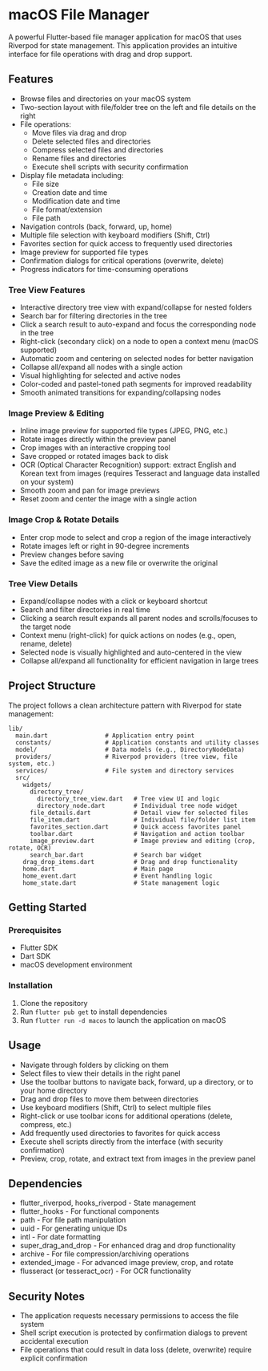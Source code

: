 # macOS File Manager

A powerful Flutter-based file manager application for macOS that uses Riverpod for state management. This application provides an intuitive interface for file operations with drag and drop support.

## Features

- Browse files and directories on your macOS system
- Two-section layout with file/folder tree on the left and file details on the right
- File operations:
  - Move files via drag and drop
  - Delete selected files and directories
  - Compress selected files and directories
  - Rename files and directories
  - Execute shell scripts with security confirmation
- Display file metadata including:
  - File size
  - Creation date and time
  - Modification date and time
  - File format/extension
  - File path
- Navigation controls (back, forward, up, home)
- Multiple file selection with keyboard modifiers (Shift, Ctrl)
- Favorites section for quick access to frequently used directories
- Image preview for supported file types
- Confirmation dialogs for critical operations (overwrite, delete)
- Progress indicators for time-consuming operations

### Tree View Features

- Interactive directory tree view with expand/collapse for nested folders
- Search bar for filtering directories in the tree
- Click a search result to auto-expand and focus the corresponding node in the tree
- Right-click (secondary click) on a node to open a context menu (macOS supported)
- Automatic zoom and centering on selected nodes for better navigation
- Collapse all/expand all nodes with a single action
- Visual highlighting for selected and active nodes
- Color-coded and pastel-toned path segments for improved readability
- Smooth animated transitions for expanding/collapsing nodes

### Image Preview & Editing

- Inline image preview for supported file types (JPEG, PNG, etc.)
- Rotate images directly within the preview panel
- Crop images with an interactive cropping tool
- Save cropped or rotated images back to disk
- OCR (Optical Character Recognition) support: extract English and Korean text from images (requires Tesseract and language data installed on your system)
- Smooth zoom and pan for image previews
- Reset zoom and center the image with a single action

### Image Crop & Rotate Details

- Enter crop mode to select and crop a region of the image interactively
- Rotate images left or right in 90-degree increments
- Preview changes before saving
- Save the edited image as a new file or overwrite the original

### Tree View Details

- Expand/collapse nodes with a click or keyboard shortcut
- Search and filter directories in real time
- Clicking a search result expands all parent nodes and scrolls/focuses to the target node
- Context menu (right-click) for quick actions on nodes (e.g., open, rename, delete)
- Selected node is visually highlighted and auto-centered in the view
- Collapse all/expand all functionality for efficient navigation in large trees

## Project Structure

The project follows a clean architecture pattern with Riverpod for state management:

```
lib/
  main.dart                # Application entry point
  constants/               # Application constants and utility classes
  model/                   # Data models (e.g., DirectoryNodeData)
  providers/               # Riverpod providers (tree view, file system, etc.)
  services/                # File system and directory services
  src/
    widgets/
      directory_tree/
        directory_tree_view.dart   # Tree view UI and logic
        directory_node.dart        # Individual tree node widget
      file_details.dart            # Detail view for selected files
      file_item.dart               # Individual file/folder list item
      favorites_section.dart       # Quick access favorites panel
      toolbar.dart                 # Navigation and action toolbar
      image_preview.dart           # Image preview and editing (crop, rotate, OCR)
      search_bar.dart              # Search bar widget
    drag_drop_items.dart           # Drag and drop functionality
    home.dart                      # Main page
    home_event.dart                # Event handling logic
    home_state.dart                # State management logic
```

## Getting Started

### Prerequisites

- Flutter SDK
- Dart SDK
- macOS development environment

### Installation

1. Clone the repository
2. Run `flutter pub get` to install dependencies
3. Run `flutter run -d macos` to launch the application on macOS

## Usage

- Navigate through folders by clicking on them
- Select files to view their details in the right panel
- Use the toolbar buttons to navigate back, forward, up a directory, or to your home directory
- Drag and drop files to move them between directories
- Use keyboard modifiers (Shift, Ctrl) to select multiple files
- Right-click or use toolbar icons for additional operations (delete, compress, etc.)
- Add frequently used directories to favorites for quick access
- Execute shell scripts directly from the interface (with security confirmation)
- Preview, crop, rotate, and extract text from images in the preview panel

## Dependencies

- flutter_riverpod, hooks_riverpod - State management
- flutter_hooks - For functional components
- path - For file path manipulation
- uuid - For generating unique IDs
- intl - For date formatting
- super_drag_and_drop - For enhanced drag and drop functionality
- archive - For file compression/archiving operations
- extended_image - For advanced image preview, crop, and rotate
- flusseract (or tesseract_ocr) - For OCR functionality

## Security Notes

- The application requests necessary permissions to access the file system
- Shell script execution is protected by confirmation dialogs to prevent accidental execution
- File operations that could result in data loss (delete, overwrite) require explicit confirmation

